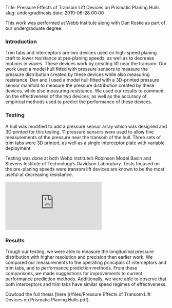 Title: Pressure Effects of Transom Lift Devices on Prismatic Planing Hulls
slug: undergradthesis
date: 2019-06-28 00:00

This work was performed at Webb Institute along with Dan Roske as part of our undergraduate degree.

### Introduction

Trim tabs and interceptors are two devices used on high-speed planing craft to lower resistance at pre-planing speeds, as well as to decrease motions in waves.  These devices work by creating lift near the transom. Our work used a model hull fitted with pressure sensors to measure the pressure distribution created by these devices while also measuring resistance. Dan and I used a model hull fitted with a 3D-printed pressure sensor manifold to measure the pressure distribution created by these devices, while also measuring resistance. We used our results to comment on the effectiveness of the two devices, as well as the accuracy of empirical methods used to predict the performance of these devices.

### Testing

A hull was modified to add a pressure sensor array which was designed and 3D printed for this testing. 11 pressure sensors were used to allow fine measurements of the pressure near the transom of the hull. Three sets of trim tabs were 3D printed, as well as a single interceptor plate with variable deployment.

Testing was done at both Webb Institute’s Robinson Model Basin and Stevens Institute of Technology’s Davidson Laboratory. Tests focused on the pre-planing speeds were transom lift devices are known to be the most useful at decreasing resistance.

<div class="youtube youtube-16x9">
<iframe src="https://www.youtube-nocookie.com/embed/ekA59PTnhR0?controls=0" title="YouTube video player" frameBorder="0" allow="accelerometer; autoplay; clipboard-write; encrypted-media; gyroscope; picture-in-picture" allowfullscreen seamless ></iframe>
</div>

### Results

Trough our testing, we were able to measure the longitudinal pressure distribution with higher resolution and precision than earlier work. We compared our measurements to the operating principals of interceptors and trim tabs, and to performance prediction methods. From these comparisons, we made suggestions for improvements to current performance prediction methods. Additionally, we were able to observe that both interceptors and trim tabs have similar speed regimes of effectiveness.

Dowload the full thesis [here <i class="fa fa-file-pdf-o"></i>](/files/Pressure Effects of Transom Lift Devices on Prismatic Planing Hulls.pdf).